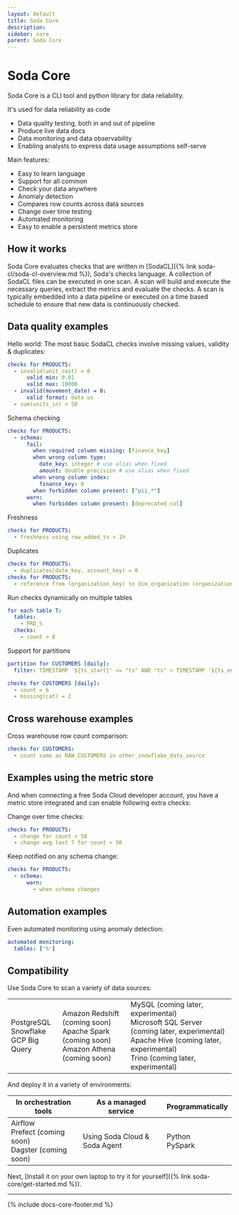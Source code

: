 ```yaml
---
layout: default
title: Soda Core
description: 
sidebar: core
parent: Soda Core
---
```


# Soda Core 
   
Soda Core is a CLI tool and python library for data reliability.

It's used for data reliability as code

* Data quality testing, both in and out of pipeline
* Produce live data docs
* Data monitoring and data observability
* Enabling analysts to express data usage assumptions self-serve

Main features:

* Easy to learn language
* Support for all common
* Check your data anywhere
* Anomaly detection
* Compares row counts across data sources
* Change over time testing
* Automated monitoring
* Easy to enable a persistent metrics store

## How it works
Soda Core evaluates checks that are written in [SodaCL]({% link soda-cl/soda-cl-overview.md %}), Soda's checks language. A collection of SodaCL files can be executed in one scan. A scan will build and execute the necessary queries, extract the metrics and evaluate the checks. A scan is typically embedded into a data pipeline or executed on a time based schedule to ensure that new data is continuously checked.

## Data quality examples

Hello world: The most basic SodaCL checks involve missing values, validity & duplicates:
```yaml
checks for PRODUCTS:
  - invalid(unit_cost) = 0
      valid min: 0.01
      valid max: 10000
  - invalid(movement_date) = 0:
      valid format: date us
  - sum(units_in) > 50
```

Schema checking
```yaml
checks for PRODUCTS:
  - schema:
      fail:
        when required column missing: [finance_key]
        when wrong column type:
          date_key: integer # use alias when fixed
          amount: double precision # use alias when fixed
        when wrong column index:
          finance_key: 0
        when forbidden column present: ["pii_*"]
      warn:
        when forbidden column present: [deprecated_col]
```

Freshness
```yaml
checks for PRODUCTS:
  - freshness using row_added_ts < 1h
```

Duplicates
```yaml
checks for PRODUCTS:
  - duplicates(date_key, account_key) = 0
checks for PRODUCTS:
  - reference from (organization_key) to dim_organization (organization_key)
```

Run checks dynamically on multiple tables
```yaml
for each table T:
  tables: 
    - PRD_%
  checks:
    - count > 0
```

Support for partitions
```yaml
partition for CUSTOMERS [daily]:
  filter: TIMESTAMP '${ts_start}' <= "ts" AND "ts" < TIMESTAMP '${ts_end}'

checks for CUSTOMERS [daily]:
  - count = 6
  - missing(cat) = 2
```

## Cross warehouse examples
Cross warehouse row count comparison:
```yaml
checks for CUSTOMERS:
  - count same as RAW_CUSTOMERS in other_snowflake_data_source
```

## Examples using the metric store
And when connecting a free Soda Cloud developer account, you have a metric store integrated and can enable following extra checks:

Change over time checks:
```yaml
checks for PRODUCTS:
  - change for count < 50
  - change avg last 7 for count < 50
```

Keep notified on any schema change:
```yaml
checks for PRODUCTS:
  - schema:
      warn:
        - when schema changes
```

## Automation examples
Even automated monitoring using anomaly detection:
```yaml
automated monitoring:
  tables: ['%']
```

## Compatibility
Use Soda Core to scan a variety of data sources:

<table>
  <tr>
    <td>PostgreSQL<br /> Snowflake<br /> GCP Big Query</td>
    <td>Amazon Redshift (coming soon)<br />Apache Spark (coming soon)<br />Amazon Athena (coming soon)</td>
    <td> MySQL (coming later, experimental) <br />Microsoft SQL Server (coming later, experimental) <br /> Apache Hive (coming later, experimental)<br /> Trino (coming later, experimental)<br /></td>
  </tr>
</table>


And deploy it in a variety of environments:

| In orchestration tools | As a managed service | Programmatically |
| ---------------------- | -------------------- | ---------------- |
| Airflow <br> Prefect (coming soon) <br /> Dagster (coming soon) | Using Soda Cloud & Soda Agent | Python <br /> PySpark |


Next, [Install it on your own laptop to try it for yourself]({% link soda-core/get-started.md %}).

---
{% include docs-core-footer.md %}